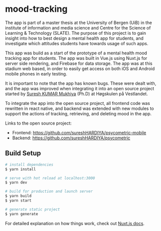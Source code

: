# mood-tracking

The app is part of a master thesis at the University of Bergen (UiB) in the institute of information and media science
and Centre for the Science of Learning & Technology (SLATE). The purpose of this project is to gain insight into how to best design a mental health app for
students, and investigate which attitudes students have towards usage of such apps.

This app was build as a start of the prototype of a mental health mood tracking app for students. 
The app was built in Vue.js using Nuxt.js for server side rendering, and Firebase for data storage. 
The app was at this stadium web based, in order to easily get access on both iOS and Android mobile phones in early testing.

It is important to note that the app has known bugs. These were dealt with, and the app was improved when 
integrating it into an open source project started by [Suresh KUMAR Mukhiya](https://github.com/sureshHARDIYA) (Ph.D) at Høgskulen på Vestlandet.

To integrate the app into the open source project, all frontend code was rewritten in react native, and 
backend was extended with new modules to support the actions of tracking, retrieving, and deleting mood in the app.

Links to the open source project:

- Frontend: https://github.com/sureshHARDIYA/psycometric-mobile
- Backend: https://github.com/sureshHARDIYA/psycometric




## Build Setup

```bash
# install dependencies
$ yarn install

# serve with hot reload at localhost:3000
$ yarn dev

# build for production and launch server
$ yarn build
$ yarn start

# generate static project
$ yarn generate
```

For detailed explanation on how things work, check out [Nuxt.js docs](https://nuxtjs.org).
